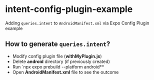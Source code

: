 # intent-config-plugin-example
Adding `queries.intent` to `AndroidManifest.xml` via Expo Config Plugin example

## How to generate `queries.intent`?
- Modify config plugin file (**withMyPlugin.js**)
- Delete **android** directory (if previously created)
- Run `npx expo prebuild --platform android**
- Open **AndroidManifest.xml** file to see the outcome
